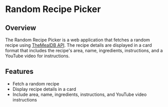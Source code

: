 # Random Recipe Picker

## Overview

The Random Recipe Picker is a web application that fetches a random recipe using [TheMealDB API](https://www.themealdb.com/api.php). The recipe details are displayed in a card format that includes the recipe's area, name, ingredients, instructions, and a YouTube video for instructions.

## Features

- Fetch a random recipe
- Display recipe details in a card
- Include area, name, ingredients, instructions, and YouTube video instructions
